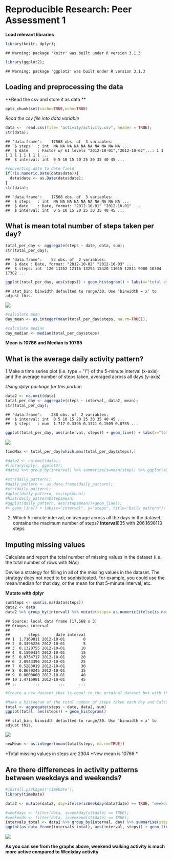 # Reproducible Research: Peer Assessment 1
**Load relevant libraries**

```r
library(knitr, dplyr);
```

```
## Warning: package 'knitr' was built under R version 3.1.3
```

```r
library(ggplot2);
```

```
## Warning: package 'ggplot2' was built under R version 3.1.3
```
## Loading and preprocessing the data
**Read the csv and store it as data **

```r
opts_chunk$set(cache=TRUE,echo=TRUE)
```

*Read the csv file into data variable*

```r
data <-  read.csv(file= "activity/activity.csv", header = TRUE);
str(data);
```

```
## 'data.frame':	17568 obs. of  3 variables:
##  $ steps   : int  NA NA NA NA NA NA NA NA NA NA ...
##  $ date    : Factor w/ 61 levels "2012-10-01","2012-10-02",..: 1 1 1 1 1 1 1 1 1 1 ...
##  $ interval: int  0 5 10 15 20 25 30 35 40 45 ...
```

```r
#converting date to date field
if(!is.numeric.Date(data$date)){
  data$date <- as.Date(data$date);
}
str(data);
```

```
## 'data.frame':	17568 obs. of  3 variables:
##  $ steps   : int  NA NA NA NA NA NA NA NA NA NA ...
##  $ date    : Date, format: "2012-10-01" "2012-10-01" ...
##  $ interval: int  0 5 10 15 20 25 30 35 40 45 ...
```

## What is mean total number of steps taken per day?

```r
total_per_day <- aggregate(steps ~ date, data, sum);
str(total_per_day);
```

```
## 'data.frame':	53 obs. of  2 variables:
##  $ date : Date, format: "2012-10-02" "2012-10-03" ...
##  $ steps: int  126 11352 12116 13294 15420 11015 12811 9900 10304 17382 ...
```

```r
ggplot(total_per_day, aes(steps)) + geom_histogram() + labs(x="total steps", y="intervals per day", title="Total sum of the steps per day" );
```

```
## stat_bin: binwidth defaulted to range/30. Use 'binwidth = x' to adjust this.
```

![](PA1_template_files/figure-html/calculateMean-1.png) 

```r
#calculate mean
day_mean <- as.integer(mean(total_per_day$steps, na.rm=TRUE));

#calculate median
day_median <- median(total_per_day$steps)
```
**Mean is 10766 and Median is 10765**

## What is the average daily activity pattern?
1.Make a time series plot (i.e. type = "l") of the 5-minute interval (x-axis) and the average number of steps taken, averaged across all days (y-axis)

*Using dplyr package for this portion*

```r
data2 <- na.omit(data)
total_per_day <- aggregate(steps ~ interval, data2, mean);
str(total_per_day);
```

```
## 'data.frame':	288 obs. of  2 variables:
##  $ interval: int  0 5 10 15 20 25 30 35 40 45 ...
##  $ steps   : num  1.717 0.3396 0.1321 0.1509 0.0755 ...
```

```r
ggplot(total_per_day, aes(interval, steps)) + geom_line() + labs(x="total steps", y="steps per day", title="Total  steps per interval in a day" );
```

![](PA1_template_files/figure-html/dailyPattern-1.png) 

```r
findMax <- total_per_day[which.max(total_per_day$steps),]

#data2 <- na.omit(data);
#library(dplyr, ggplot2);
#data2 %>% group_by(interval) %>% summarize(s=mean(step)) %>% ggplot(aes(x=s, y=interval)) + #geom_histogram()

#str(daily_pattern);
#daily_pattern <- as.data.frame(daily_pattern);
#str(daily_pattern);
#qplot(daily_pattern, x=stepsmean);
#hist(daily_pattern$stepsmean)
#ggplot(daily_pattern, aes(stepsmean))+geom_line();
#+ geom_line() + labs(x="interval", y="steps", title="Daily pattern");
```
2. Which 5-minute interval, on average across all the days in the dataset, contains the maximum number of steps?
**Interval**835 with 206.1698113 steps

## Imputing missing values
Calculate and report the total number of missing values in the dataset (i.e. the total number of rows with NAs)

Devise a strategy for filling in all of the missing values in the dataset. The strategy does not need to be sophisticated. For example, you could use the mean/median for that day, or the mean for that 5-minute interval, etc.

**Mutate with dplyr**

```r
sumSteps <- sum(is.na(data$steps))
data2 <- data
data2 %>% group_by(interval) %>% mutate(steps= as.numeric(ifelse(is.na(steps), mean(steps, na.rm=TRUE), steps)));
```

```
## Source: local data frame [17,568 x 3]
## Groups: interval
## 
##        steps       date interval
## 1  1.7169811 2012-10-01        0
## 2  0.3396226 2012-10-01        5
## 3  0.1320755 2012-10-01       10
## 4  0.1509434 2012-10-01       15
## 5  0.0754717 2012-10-01       20
## 6  2.0943396 2012-10-01       25
## 7  0.5283019 2012-10-01       30
## 8  0.8679245 2012-10-01       35
## 9  0.0000000 2012-10-01       40
## 10 1.4716981 2012-10-01       45
## ..       ...        ...      ...
```

```r
#Create a new dataset that is equal to the original dataset but with the missing data filled in.

#Make a histogram of the total number of steps taken each day and Calculate and report the mean and median total number of steps taken per day. Do these values differ from the estimates from the first part of the assignment? What is the impact of imputing missing data on the estimates of the total daily number of steps?
total <- aggregate(steps ~ date, data2, sum)
ggplot(total, aes(steps)) + geom_histogram()
```

```
## stat_bin: binwidth defaulted to range/30. Use 'binwidth = x' to adjust this.
```

![](PA1_template_files/figure-html/mutate-1.png) 

```r
newMean <- as.integer(mean(total$steps, na.rm=TRUE))
```
*Total missing values in steps are 2304
*New mean is 10766 * 


## Are there differences in activity patterns between weekdays and weekends?

```r
#install.packages('timeDate');
library(timeDate)

data2 <- mutate(data2, day=ifelse(isWeekday(data$date) == TRUE, "weekday", "weekend"));

#weekdays <- filter(data, isweekday(st$date) == TRUE);
#weekends <- filter(data, isweekend(st$date) == TRUE);
intervals_total <- data2 %>% group_by(interval, day) %>% summarise(steps=mean(steps, na.rm = TRUE));
ggplot(as_data_frame(intervals_total), aes(interval, steps)) + geom_line() +facet_grid(day ~ .)
```

![](PA1_template_files/figure-html/weekdayVSweekend-1.png) 

**As you can see from the graphs above, weekend walking activity is much more active compared to Weekday activity**
